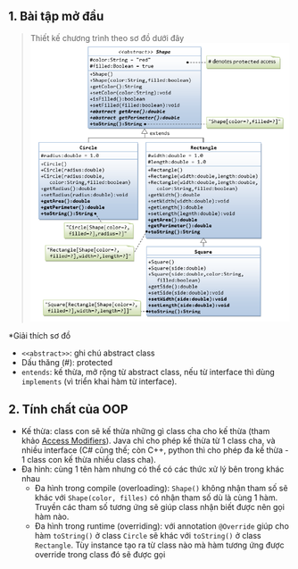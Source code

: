 ## 1. Bài tập mở đầu
>Thiết kế chương trình theo sơ đồ dưới đây
![shape UML](./shape-uml.png)

*Giải thích sơ đồ
- ``<<abstract>>``: ghi chú abstract class
- Dấu thăng (#): protected
- ``entends``: kế thừa, mở rộng từ abstract class, nếu từ interface thì dùng ``implements`` (vì triển khai hàm từ interface).

## 2. Tính chất của OOP
- Kế thừa: class con sẽ kế thừa những gì class cha cho kế thừa (tham khảo [Access Modifiers](../oop1/README.md)). Java chỉ cho phép kế thừa từ 1 class cha, và nhiều interface (C# cũng thế; còn C++, python thì cho phép đa kế thừa - 1 class con kế thừa nhiều class cha).
- Đa hình: cùng 1 tên hàm nhưng có thể có các thức xử lý bên trong khác nhau
    + Đa hình trong compile (overloading): ``Shape()`` không nhận tham số sẽ khác với ``Shape(color, filles)`` có nhận tham số dù là cùng 1 hàm. Truyền các tham số tương ứng sẽ giúp class nhận biết được nên gọi hàm nào. 
    + Đa hình trong runtime (overriding): với annotation ``@Override`` giúp cho hàm ``toString()`` ở class ``Circle`` sẽ khác với ``toString()`` ở class ``Rectangle``. Tùy instance tạo ra từ class nào mà hàm tương ứng được override trong class đó sẽ được gọi